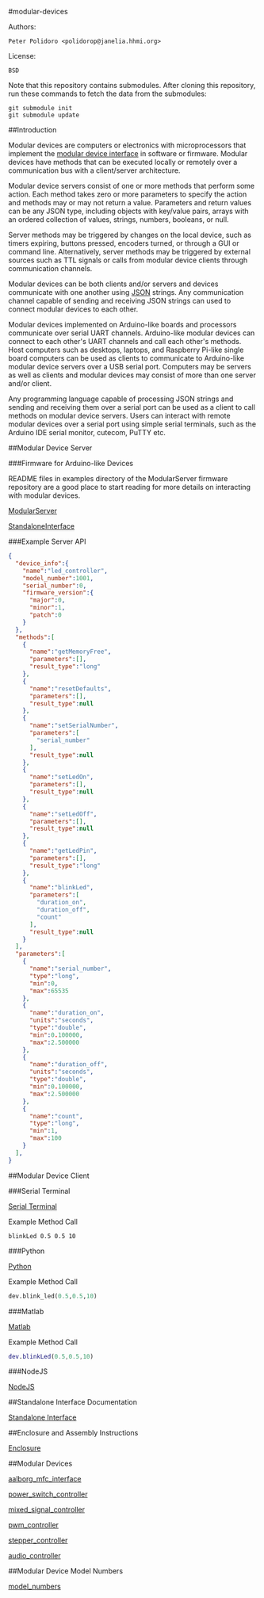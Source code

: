 #modular-devices

Authors:

    Peter Polidoro <polidorop@janelia.hhmi.org>

License:

    BSD

Note that this repository contains submodules. After cloning this
repository, run these commands to fetch the data from the submodules:

```shell
git submodule init
git submodule update
```

##Introduction

Modular devices are computers or electronics with microprocessors that
implement the
[modular device interface](https://github.com/janelia-modular-devices/modular_device_interface.git)
in software or firmware. Modular devices have methods that can be
executed locally or remotely over a communication bus with a
client/server architecture.

Modular device servers consist of one or more methods that perform
some action. Each method takes zero or more parameters to specify the
action and methods may or may not return a value. Parameters and
return values can be any JSON type, including objects with key/value
pairs, arrays with an ordered collection of values, strings, numbers,
booleans, or null.

Server methods may be triggered by changes on the local device, such
as timers expiring, buttons pressed, encoders turned, or through a GUI
or command line. Alternatively, server methods may be triggered by
external sources such as TTL signals or calls from modular device
clients through communication channels.

Modular devices can be both clients and/or servers and devices
communicate with one another using [JSON](http://www.json.org/)
strings. Any communication channel capable of sending and receiving
JSON strings can used to connect modular devices to each other.

Modular devices implemented on Arduino-like boards and processors
communicate over serial UART channels. Arduino-like modular devices
can connect to each other's UART channels and call each other's
methods. Host computers such as desktops, laptops, and Raspberry
Pi-like single board computers can be used as clients to communicate
to Arduino-like modular device servers over a USB serial
port. Computers may be servers as well as clients and modular devices
may consist of more than one server and/or client.

Any programming language capable of processing JSON strings and
sending and receiving them over a serial port can be used as a client
to call methods on modular device servers. Users can interact with
remote modular devices over a serial port using simple serial
terminals, such as the Arduino IDE serial monitor, cutecom, PuTTY etc.

##Modular Device Server

###Firmware for Arduino-like Devices

README files in examples directory of the ModularServer firmware
repository are a good place to start reading for more details on
interacting with modular devices.

[ModularServer](https://github.com/janelia-arduino/ModularServer)

[StandaloneInterface](https://github.com/janelia-arduino/StandaloneInterface)

###Example Server API

```json
{
  "device_info":{
    "name":"led_controller",
    "model_number":1001,
    "serial_number":0,
    "firmware_version":{
      "major":0,
      "minor":1,
      "patch":0
    }
  },
  "methods":[
    {
      "name":"getMemoryFree",
      "parameters":[],
      "result_type":"long"
    },
    {
      "name":"resetDefaults",
      "parameters":[],
      "result_type":null
    },
    {
      "name":"setSerialNumber",
      "parameters":[
        "serial_number"
      ],
      "result_type":null
    },
    {
      "name":"setLedOn",
      "parameters":[],
      "result_type":null
    },
    {
      "name":"setLedOff",
      "parameters":[],
      "result_type":null
    },
    {
      "name":"getLedPin",
      "parameters":[],
      "result_type":"long"
    },
    {
      "name":"blinkLed",
      "parameters":[
        "duration_on",
        "duration_off",
        "count"
      ],
      "result_type":null
    }
  ],
  "parameters":[
    {
      "name":"serial_number",
      "type":"long",
      "min":0,
      "max":65535
    },
    {
      "name":"duration_on",
      "units":"seconds",
      "type":"double",
      "min":0.100000,
      "max":2.500000
    },
    {
      "name":"duration_off",
      "units":"seconds",
      "type":"double",
      "min":0.100000,
      "max":2.500000
    },
    {
      "name":"count",
      "type":"long",
      "min":1,
      "max":100
    }
  ],
}
```

##Modular Device Client

###Serial Terminal

[Serial Terminal](https://github.com/janelia-modular-devices/modular_device_serial_terminal.git)

Example Method Call

```shell
blinkLed 0.5 0.5 10
```

###Python

[Python](https://github.com/janelia-pypi/modular_device_python.git)

Example Method Call

```python
dev.blink_led(0.5,0.5,10)
```

###Matlab

[Matlab](https://github.com/janelia-modular-devices/modular_device_matlab.git)

Example Method Call

```matlab
dev.blinkLed(0.5,0.5,10)
```

###NodeJS

[NodeJS](https://github.com/janelia-modular-devices/modular_device_nodejs.git)

##Standalone Interface Documentation

[Standalone Interface](https://github.com/janelia-modular-devices/modular_device_standalone_interface.git)

##Enclosure and Assembly Instructions

[Enclosure](https://github.com/janelia-modular-devices/modular_device_enclosure.git)

##Modular Devices

[aalborg_mfc_interface](https://github.com/janelia-modular-devices/aalborg_mfc_interface.git)

[power_switch_controller](https://github.com/janelia-modular-devices/power_switch_controller)

[mixed_signal_controller](https://github.com/janelia-modular-devices/mixed_signal_controller.git)

[pwm_controller](https://github.com/janelia-modular-devices/pwm_controller.git)

[stepper_controller](https://github.com/janelia-modular-devices/stepper_controller.git)

[audio_controller](https://github.com/janelia-modular-devices/audio_controller.git)

##Modular Device Model Numbers

[model_numbers](./model_numbers.csv)
